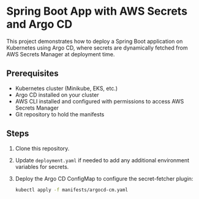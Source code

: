 # Spring Boot App with AWS Secrets and Argo CD

This project demonstrates how to deploy a Spring Boot application on Kubernetes using Argo CD, where secrets are dynamically fetched from AWS Secrets Manager at deployment time.

## Prerequisites

- Kubernetes cluster (Minikube, EKS, etc.)
- Argo CD installed on your cluster
- AWS CLI installed and configured with permissions to access AWS Secrets Manager
- Git repository to hold the manifests

## Steps

1. Clone this repository.

2. Update `deployment.yaml` if needed to add any additional environment variables for secrets.

3. Deploy the Argo CD ConfigMap to configure the secret-fetcher plugin:
   ```bash
   kubectl apply -f manifests/argocd-cm.yaml
